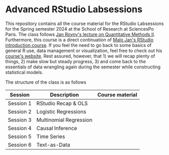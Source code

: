 # Advanced RStudio Labsessions

This repository contains all the course material for the RStudio Labsessions for the Spring semester 2024 at the School of Research at SciencesPo Paris. The class follows [Jan Rovny's lecture on Quantitative Methods II](https://www.rovny.org/methods-2-ed). Furthermore, this course is a direct continuation of [Malo Jan's RStudio introduction course](https://github.com/malojan/intro_r?tab=readme-ov-file). If you feel the need to go back to some basics of general R use, data management or visualization, feel free to check out his [course's website](https://malo-jn.quarto.pub/introduction-to-r/). Rest assured, however, that 1) we will recap plenty of things, 2) make slow but steady progress, 3) and come back to the essentials of data wrangling again during the semester while constructing statistical models. 

The structure of the class is as follows

| Session   | Description                    | Course material                                                                                                                             |
|------------|------------|------------------------------------------------|
| Session 1 | RStudio Recap & OLS |  |
| Session 2 | Logistic Regressions           |                                                                              |
| Session 3 | Multinomial Regression            |                                                                                |
| Session 4 | Causal Inference        |                                                                           |
| Session 5 | Time Series                |                                                                             |
| Session 6 | Text-as-Data                   |                                                                              |

